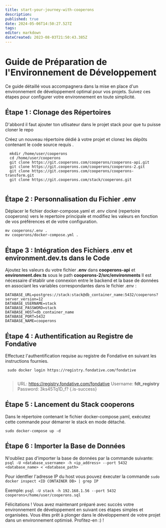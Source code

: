 ```yaml
---
title: start-your-journey-with-cooperons
description: 
published: true
date: 2024-05-06T14:50:27.527Z
tags: 
editor: markdown
dateCreated: 2023-08-03T21:50:43.385Z
---
```


# Guide de Préparation de l'Environnement de Développement
Ce guide détaillé vous accompagnera dans la mise en place d'un environnement de développement optimal pour vos projets. Suivez ces étapes pour configurer votre environnement en toute simplicité.

## Étape 1 : Clonage des Répertoires

D'abbord il faut ajouter ton utlisateur dans le projet stack pour que tu puisse cloner le repo

   Créez un nouveau répertoire dédié à votre projet et clonez les dépôts contenant le code source requis .
```
  mkdir /home/user/cooperons
  cd /home/user/cooperons
  git clone https://git.cooperons.com/cooperons/cooperons-api.git
  git clone https://git.cooperons.com/cooperons/cooperons-2.git
  git clone https://git.cooperons.com/cooperons/cooperons-transform.git
  git clone https://git.cooperons.com/stack/cooperons.git
  
```

## Étape 2 : Personnalisation du Fichier .env

  Déplacer le fichier docker-compose.yaml et .env cloné (repertoire cooperons) vers le repertoire principale et modifiez les valeurs en fonction de vos préférences et de votre configuration.
  ```
  mv cooperons/.env .
  mv cooperons/docker-compose.yml .
  
```

## Étape 3 : Intégration des Fichiers .env et environment.dev.ts  dans le Code

  Ajoutez les valeurs du votre fichier **.env** dans **cooperons-api** et **environment.dev.ts** sous le path **cooperons-2/src/environments**
Il est nécessaire d'établir une connexion entre le backend et la base de données en associant les variables correspondantes dans le fichier .env :
```
DATABASE_URL=postgres://stack:stack@db_container_name:5432/cooperons?server_version=12
DATABASE_USERNAME=stack
DATABASE_PASSWORD=stack
DATABASE_HOST=db_container_name
DATABASE_PORT=5432
DATABASE_NAME=cooperons
```

## Étape 4 : Authentification au Registre de Fondative

   Effectuez l'authentification requise au registre de Fondative en suivant les instructions fournies.
```
 sudo docker login https://registry.fondative.com/fondative
  
```

>   URL: https://registry.fondative.com/fondative
>   Username: **fdt_registry**
>   Password: 3ks45Tq1D_f?
>{.is-success}

## Étape 5 : Lancement du Stack cooperons

  Dans le répertoire contenant le fichier docker-compose.yaml, exécutez cette commande pour démarrer le stack en mode détaché.
  ```
sudo docker-compose up -d
```

## Étape 6 : Importer la Base de Données

  N'oubliez pas d'importer la base de données par la commande suivante:
`psql -U <database_username> -h <ip_address> --port 5432 <database_name> < <database_path>`

Pour identfier l'adresse IP du host vous pouvez éxecuter la commande 
`sudo docker inspect <ID CONTAINER DB> | grep IP `

Exemple: 
`psql -U stack -h 192.168.1.56 --port 5432 cooperons</home/user/cooperons.sql`


Félicitations ! Vous avez maintenant préparé avec succès votre environnement de développement en suivant ces étapes simples et organisées. Vous êtes prêt à plonger dans le développement de votre projet dans un environnement optimisé.
Profitez-en :) !